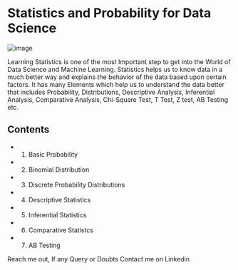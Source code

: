 # Statistics and Probability for Data Science

![image](https://wpforms.com/wp-content/uploads/2019/02/online-business-statistics.jpg)

Learning Statistics is one of the most Important step to get into the World of Data Science and Machine Learning. Statistics helps us to know data in a much better way and explains the behavior of the data based upon certain factors. It has many Elements which help us to understand the data better that includes Probability, Distributions, Descriptive Analysis, Inferential Analysis, Comparative Analysis, Chi-Square Test, T Test, Z test, AB Testing etc.

## Contents

* 1. Basic Probability
* 2. Binomial Distribution
* 3. Discrete Probability Distributions
* 4. Descriptive Statistics
* 5. Inferential Statistics
* 6. Comparative Statistcs
* 7. AB Testing

Reach me out, If any Query or Doubts
Contact me on Linkedin

